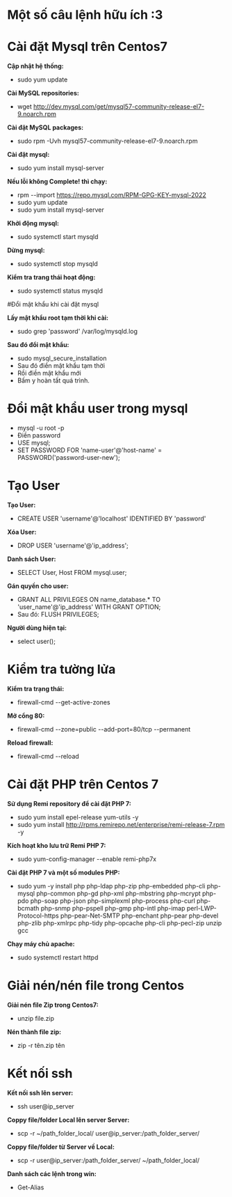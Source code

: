 
# Một số câu lệnh hữu ích :3

# Cài đặt Mysql trên Centos7

 **Cập nhật hệ thống:**
- sudo yum update

**Cài MySQL repositories:**

- wget http://dev.mysql.com/get/mysql57-community-release-el7-9.noarch.rpm

**Cài đặt MySQL packages:** 
- sudo rpm -Uvh mysql57-community-release-el7-9.noarch.rpm

**Cài đặt mysql:**
- sudo yum install mysql-server

**Nếu lỗi không Complete! thì chạy:** 
- rpm --import https://repo.mysql.com/RPM-GPG-KEY-mysql-2022
- sudo yum update
- sudo yum install mysql-server

**Khởi động mysql:** 
- sudo systemctl start mysqld

**Dừng mysql:**
- sudo systemctl stop mysqld

**Kiểm tra trang thái hoạt động:**
- sudo systemctl status mysqld

#Đổi mật khẩu khi cài đặt mysql

**Lấy mật khẩu root tạm thời khi cài:** 
- sudo grep 'password' /var/log/mysqld.log

**Sau đó đổi mật khẩu:** 
- sudo mysql_secure_installation
- Sau đó điền mật khẩu tạm thời 
- Rồi điền mật khẩu mới
- Bấm y hoàn tất quá trình.

# Đổi mật khẩu user trong mysql

- mysql -u root -p 
- Điền password
- USE mysql;
- SET PASSWORD FOR 'name-user'@'host-name' = PASSWORD('password-user-new');

# Tạo User

**Tạo User:** 
- CREATE USER 'username'@'localhost' IDENTIFIED BY 'password'

**Xóa User:** 
- DROP USER 'username'@'ip_address';

**Danh sách User:** 
- SELECT User, Host FROM mysql.user;

**Gán quyền cho user:** 
- GRANT ALL PRIVILEGES ON name_database.* TO 'user_name'@'ip_address' WITH GRANT OPTION;
- Sau đó: FLUSH PRIVILEGES;

**Người dùng hiện tại:** 
- select user();

# Kiểm tra tường lửa

**Kiểm tra trạng thái:**
- firewall-cmd --get-active-zones

**Mở cổng 80:**
- firewall-cmd --zone=public --add-port=80/tcp --permanent

**Reload firewall:** 
- firewall-cmd --reload

# Cài đặt PHP trên Centos 7

**Sử dụng Remi repository để cài đặt PHP 7:**
- sudo yum install epel-release yum-utils -y
- sudo yum install http://rpms.remirepo.net/enterprise/remi-release-7.rpm -y

**Kích hoạt kho lưu trữ Remi PHP 7:**
- sudo yum-config-manager --enable remi-php7x

**Cài đặt PHP 7 và một số modules PHP:**
- sudo yum -y install php php-ldap php-zip php-embedded php-cli php-mysql php-common php-gd php-xml php-mbstring php-mcrypt php-pdo php-soap php-json php-simplexml php-process php-curl php-bcmath php-snmp php-pspell php-gmp php-intl php-imap perl-LWP-Protocol-https php-pear-Net-SMTP php-enchant php-pear php-devel php-zlib php-xmlrpc php-tidy php-opcache php-cli php-pecl-zip unzip gcc

**Chạy máy chủ apache:** 
- sudo systemctl restart httpd

# Giải nén/nén file trong Centos

**Giải nén file Zip trong Centos7:** 
- unzip file.zip

**Nén thành file zip:** 
- zip -r tên.zip tên

# Kết nối ssh

**Kết nối ssh lên server:**
- ssh user@ip_server

**Coppy file/folder Local lên server Server:**
- scp -r ~/path_folder_local/ user@ip_server:/path_folder_server/

**Coppy file/folder từ Server về Local:**
- scp -r user@ip_server:/path_folder_server/  ~/path_folder_local/

**Danh sách các lệnh trong win:**
- Get-Alias